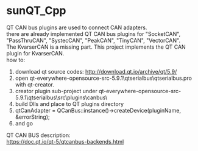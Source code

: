 # sunQT_Cpp
QT CAN bus plugins are used to connect CAN adapters.\
there are already implemented QT CAN bus plugins for "SocketCAN", "PassThruCAN", "SystecCAN", "PeakCAN", "TinyCAN", "VectorCAN".\
The KvarserCAN is a missing part. This project implements the QT CAN plugin for KvarserCAN.\
how to:
1. download qt source codes:
http://download.qt.io/archive/qt/5.9/
2. open qt-everywhere-opensource-src-5.9.1\qtserialbus\qtserialbus.pro with qt-creator.
3. creator plugin sub-project under qt-everywhere-opensource-src-5.9.1\qtserialbus\src\plugins\canbus\
4. build Dlls and place to QT plugins directory
5. qtCanAdapter = QCanBus::instance()->createDevice(pluginName, &errorString);
6. and go


QT CAN BUS description:\
https://doc.qt.io/qt-5/qtcanbus-backends.html
